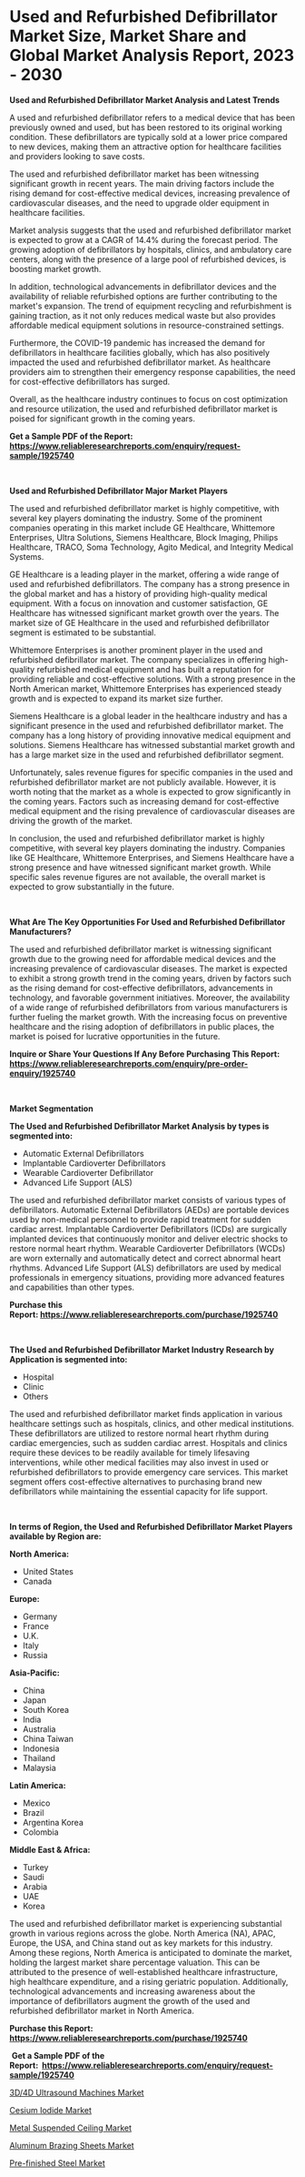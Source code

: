 <p><h1>Used and Refurbished Defibrillator Market Size, Market Share and Global Market Analysis Report, 2023 - 2030</h1></p><p><strong>Used and Refurbished Defibrillator Market Analysis and Latest Trends</strong></p>
<p><p>A used and refurbished defibrillator refers to a medical device that has been previously owned and used, but has been restored to its original working condition. These defibrillators are typically sold at a lower price compared to new devices, making them an attractive option for healthcare facilities and providers looking to save costs.</p><p>The used and refurbished defibrillator market has been witnessing significant growth in recent years. The main driving factors include the rising demand for cost-effective medical devices, increasing prevalence of cardiovascular diseases, and the need to upgrade older equipment in healthcare facilities.</p><p>Market analysis suggests that the used and refurbished defibrillator market is expected to grow at a CAGR of 14.4% during the forecast period. The growing adoption of defibrillators by hospitals, clinics, and ambulatory care centers, along with the presence of a large pool of refurbished devices, is boosting market growth.</p><p>In addition, technological advancements in defibrillator devices and the availability of reliable refurbished options are further contributing to the market's expansion. The trend of equipment recycling and refurbishment is gaining traction, as it not only reduces medical waste but also provides affordable medical equipment solutions in resource-constrained settings.</p><p>Furthermore, the COVID-19 pandemic has increased the demand for defibrillators in healthcare facilities globally, which has also positively impacted the used and refurbished defibrillator market. As healthcare providers aim to strengthen their emergency response capabilities, the need for cost-effective defibrillators has surged.</p><p>Overall, as the healthcare industry continues to focus on cost optimization and resource utilization, the used and refurbished defibrillator market is poised for significant growth in the coming years.</p></p>
<p><strong>Get a Sample PDF of the Report:&nbsp; <a href="https://www.reliableresearchreports.com/enquiry/request-sample/1925740">https://www.reliableresearchreports.com/enquiry/request-sample/1925740</a></strong></p>
<p>&nbsp;</p>
<p><strong>Used and Refurbished Defibrillator Major Market Players</strong></p>
<p><p>The used and refurbished defibrillator market is highly competitive, with several key players dominating the industry. Some of the prominent companies operating in this market include GE Healthcare, Whittemore Enterprises, Ultra Solutions, Siemens Healthcare, Block Imaging, Philips Healthcare, TRACO, Soma Technology, Agito Medical, and Integrity Medical Systems.</p><p>GE Healthcare is a leading player in the market, offering a wide range of used and refurbished defibrillators. The company has a strong presence in the global market and has a history of providing high-quality medical equipment. With a focus on innovation and customer satisfaction, GE Healthcare has witnessed significant market growth over the years. The market size of GE Healthcare in the used and refurbished defibrillator segment is estimated to be substantial.</p><p>Whittemore Enterprises is another prominent player in the used and refurbished defibrillator market. The company specializes in offering high-quality refurbished medical equipment and has built a reputation for providing reliable and cost-effective solutions. With a strong presence in the North American market, Whittemore Enterprises has experienced steady growth and is expected to expand its market size further.</p><p>Siemens Healthcare is a global leader in the healthcare industry and has a significant presence in the used and refurbished defibrillator market. The company has a long history of providing innovative medical equipment and solutions. Siemens Healthcare has witnessed substantial market growth and has a large market size in the used and refurbished defibrillator segment.</p><p>Unfortunately, sales revenue figures for specific companies in the used and refurbished defibrillator market are not publicly available. However, it is worth noting that the market as a whole is expected to grow significantly in the coming years. Factors such as increasing demand for cost-effective medical equipment and the rising prevalence of cardiovascular diseases are driving the growth of the market.</p><p>In conclusion, the used and refurbished defibrillator market is highly competitive, with several key players dominating the industry. Companies like GE Healthcare, Whittemore Enterprises, and Siemens Healthcare have a strong presence and have witnessed significant market growth. While specific sales revenue figures are not available, the overall market is expected to grow substantially in the future.</p></p>
<p>&nbsp;</p>
<p><strong>What Are The Key Opportunities For Used and Refurbished Defibrillator Manufacturers?</strong></p>
<p><p>The used and refurbished defibrillator market is witnessing significant growth due to the growing need for affordable medical devices and the increasing prevalence of cardiovascular diseases. The market is expected to exhibit a strong growth trend in the coming years, driven by factors such as the rising demand for cost-effective defibrillators, advancements in technology, and favorable government initiatives. Moreover, the availability of a wide range of refurbished defibrillators from various manufacturers is further fueling the market growth. With the increasing focus on preventive healthcare and the rising adoption of defibrillators in public places, the market is poised for lucrative opportunities in the future.</p></p>
<p><strong>Inquire or Share Your Questions If Any Before Purchasing This Report: <a href="https://www.reliableresearchreports.com/enquiry/pre-order-enquiry/1925740">https://www.reliableresearchreports.com/enquiry/pre-order-enquiry/1925740</a></strong></p>
<p>&nbsp;</p>
<p><strong>Market Segmentation</strong></p>
<p><strong>The Used and Refurbished Defibrillator Market Analysis by types is segmented into:</strong></p>
<p><ul><li>Automatic External Defibrillators</li><li>Implantable Cardioverter Defibrillators</li><li>Wearable Cardioverter Defibrillator</li><li>Advanced Life Support (ALS)</li></ul></p>
<p><p>The used and refurbished defibrillator market consists of various types of defibrillators. Automatic External Defibrillators (AEDs) are portable devices used by non-medical personnel to provide rapid treatment for sudden cardiac arrest. Implantable Cardioverter Defibrillators (ICDs) are surgically implanted devices that continuously monitor and deliver electric shocks to restore normal heart rhythm. Wearable Cardioverter Defibrillators (WCDs) are worn externally and automatically detect and correct abnormal heart rhythms. Advanced Life Support (ALS) defibrillators are used by medical professionals in emergency situations, providing more advanced features and capabilities than other types.</p></p>
<p><strong>Purchase this Report:&nbsp;<a href="https://www.reliableresearchreports.com/purchase/1925740">https://www.reliableresearchreports.com/purchase/1925740</a></strong></p>
<p>&nbsp;</p>
<p><strong>The Used and Refurbished Defibrillator Market Industry Research by Application is segmented into:</strong></p>
<p><ul><li>Hospital</li><li>Clinic</li><li>Others</li></ul></p>
<p><p>The used and refurbished defibrillator market finds application in various healthcare settings such as hospitals, clinics, and other medical institutions. These defibrillators are utilized to restore normal heart rhythm during cardiac emergencies, such as sudden cardiac arrest. Hospitals and clinics require these devices to be readily available for timely lifesaving interventions, while other medical facilities may also invest in used or refurbished defibrillators to provide emergency care services. This market segment offers cost-effective alternatives to purchasing brand new defibrillators while maintaining the essential capacity for life support.</p></p>
<p>&nbsp;</p>
<p><strong>In terms of Region, the Used and Refurbished Defibrillator Market Players available by Region are:</strong></p>
<p>
    <p> <strong> North America: </strong>
        <ul>
            <li>United States</li>
            <li>Canada</li>
        </ul>
        </p> 
    <p> <strong> Europe: </strong>
        <ul>
            <li>Germany</li>
            <li>France</li>
            <li>U.K.</li>
            <li>Italy</li>
            <li>Russia</li>
        </ul>
        </p> 
    <p> <strong> Asia-Pacific: </strong>
        <ul>
            <li>China</li>
            <li>Japan</li>
            <li>South Korea</li>
            <li>India</li>
            <li>Australia</li>
            <li>China Taiwan</li>
            <li>Indonesia</li>
            <li>Thailand</li>
            <li>Malaysia</li>
        </ul>
        </p> 
    <p> <strong> Latin America: </strong>
        <ul>
            <li>Mexico</li>
            <li>Brazil</li>
            <li>Argentina Korea</li>
            <li>Colombia</li>
        </ul>
        </p> 
    <p> <strong> Middle East & Africa: </strong>
        <ul>
            <li>Turkey</li>
            <li>Saudi</li>
            <li>Arabia</li>
            <li>UAE</li>
            <li>Korea</li>
        </ul>
    </p>
    </p>
<p><p>The used and refurbished defibrillator market is experiencing substantial growth in various regions across the globe. North America (NA), APAC, Europe, the USA, and China stand out as key markets for this industry. Among these regions, North America is anticipated to dominate the market, holding the largest market share percentage valuation. This can be attributed to the presence of well-established healthcare infrastructure, high healthcare expenditure, and a rising geriatric population. Additionally, technological advancements and increasing awareness about the importance of defibrillators augment the growth of the used and refurbished defibrillator market in North America.</p></p>
<p><strong>Purchase this Report: <a href="https://www.reliableresearchreports.com/purchase/1925740">https://www.reliableresearchreports.com/purchase/1925740</a></strong></p>
<p>&nbsp;<strong>Get a Sample PDF of the Report:&nbsp;&nbsp;<a href="https://www.reliableresearchreports.com/enquiry/request-sample/1925740">https://www.reliableresearchreports.com/enquiry/request-sample/1925740</a></strong></p>
<p><strong></strong></p>
<p><p><a href="https://github.com/lbird53714/Market-Research-Report-List-1/blob/main/3d4d-ultrasound-machines-market.md">3D/4D Ultrasound Machines Market</a></p><p><a href="https://medium.com/@lisasanchez1968/cesium-iodide-market-exploring-market-share-market-trends-and-future-growth-252ee9c65875">Cesium Iodide Market</a></p><p><a href="https://medium.com/@brittanyrobertson07/metal-suspended-ceiling-market-furnishes-information-on-market-share-market-trends-and-market-503d6cf2f65d">Metal Suspended Ceiling Market</a></p><p><a href="https://www.linkedin.com/pulse/aluminum-brazing-sheets-market-research-report-provides-yqcbc/">Aluminum Brazing Sheets Market</a></p><p><a href="https://www.linkedin.com/pulse/pre-finished-steel-market-research-report-unlocks-analysis-tzi2c/">Pre-finished Steel Market</a></p></p>
